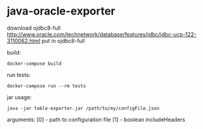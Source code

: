 # java-oracle-exporter

download ojdbc8-full http://www.oracle.com/technetwork/database/features/jdbc/jdbc-ucp-122-3110062.html
put in ojdbc8-full

build:
```
docker-compose build
```

run tests:
```
docker-compose run --rm tests
```

jar usage:
```
java -jar table-exporter.jar /path/to/my/configFile.json
```

arguments:
[0] - path to configuration file
[1] - boolean includeHeaders
